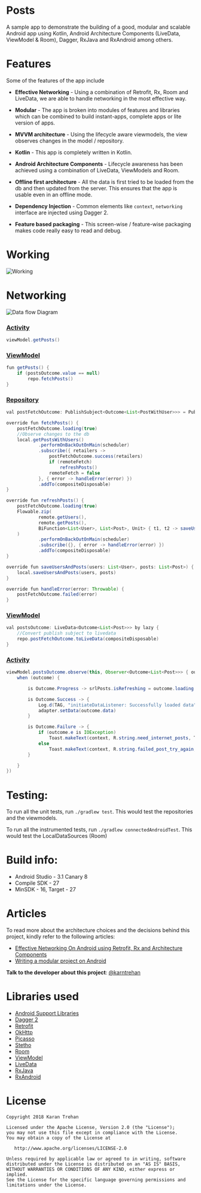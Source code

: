 # Posts
A sample app to demonstrate the building of a good, modular and scalable Android app using Kotlin, Android Architecture Components (LiveData, ViewModel & Room), Dagger, RxJava and RxAndroid among others.

# Features
Some of the features of the app include

- **Effective Networking** - Using a combination of Retrofit, Rx, Room and LiveData, we are able to handle networking in the most effective way.

- **Modular** - The app is broken into modules of features and libraries which can be combined to build instant-apps, complete apps or lite version of apps.

- **MVVM architecture** - Using the lifecycle aware viewmodels, the view observes changes in the model / repository.

- **Kotlin** - This app is completely written in Kotlin.

- **Android Architecture Components** - Lifecycle awareness has been achieved using a combination of LiveData, ViewModels and Room.

 - **Offline first architecture** - All the data is first tried to be loaded from the db and then updated from the server. This ensures that the app is usable even in an offline mode.

 - **Dependency Injection** - Common elements like `context`, `networking` interface are injected using Dagger 2.

 - **Feature based packaging** - This screen-wise / feature-wise packaging makes code really easy to read and debug.

# Working
![Working](posts.gif)

# Networking
![Data flow Diagram](DataFlow.png)

### [Activity](posts/src/main/java/com/karntrehan/posts/list/ListActivity.kt)
```java
viewModel.getPosts()
```

### [ViewModel](posts/src/main/java/com/karntrehan/posts/list/viewmodel/ListViewModel.kt)
```java
fun getPosts() {
    if (postsOutcome.value == null)
        repo.fetchPosts()
}
```

###  [Repository](posts/src/main/java/com/karntrehan/posts/list/model/ListRepository.kt)
```java
val postFetchOutcome: PublishSubject<Outcome<List<PostWithUser>>> = PublishSubject.create<Outcome<List<PostWithUser>>>()

override fun fetchPosts() {
    postFetchOutcome.loading(true)
    //Observe changes to the db
    local.getPostsWithUsers()
            .performOnBackOutOnMain(scheduler)
            .subscribe({ retailers ->
                postFetchOutcome.success(retailers)
                if (remoteFetch)
                    refreshPosts()
                remoteFetch = false
            }, { error -> handleError(error) })
            .addTo(compositeDisposable)
}

override fun refreshPosts() {
    postFetchOutcome.loading(true)
    Flowable.zip(
            remote.getUsers(),
            remote.getPosts(),
            BiFunction<List<User>, List<Post>, Unit> { t1, t2 -> saveUsersAndPosts(t1, t2) }
    )
            .performOnBackOutOnMain(scheduler)
            .subscribe({}, { error -> handleError(error) })
            .addTo(compositeDisposable)
}

override fun saveUsersAndPosts(users: List<User>, posts: List<Post>) {
    local.saveUsersAndPosts(users, posts)
}

override fun handleError(error: Throwable) {
    postFetchOutcome.failed(error)
}
```

### [ViewModel](posts/src/main/java/com/karntrehan/posts/list/viewmodel/ListViewModel.kt) ###
```java
val postsOutcome: LiveData<Outcome<List<Post>>> by lazy {
    //Convert publish subject to livedata
    repo.postFetchOutcome.toLiveData(compositeDisposable)
}
```

###  [Activity](posts/src/main/java/com/karntrehan/posts/list/ListActivity.kt)
```java
viewModel.postsOutcome.observe(this, Observer<Outcome<List<Post>>> { outcome ->
    when (outcome) {

        is Outcome.Progress -> srlPosts.isRefreshing = outcome.loading

        is Outcome.Success -> {
            Log.d(TAG, "initiateDataListener: Successfully loaded data")
            adapter.setData(outcome.data)
        }

        is Outcome.Failure -> {
            if (outcome.e is IOException)
                Toast.makeText(context, R.string.need_internet_posts, Toast.LENGTH_LONG).show()
            else
                Toast.makeText(context, R.string.failed_post_try_again, Toast.LENGTH_LONG).show()
        }

    }
})
```


# Testing:
To run all the unit tests, run `./gradlew test`. This would test the repositories and the viewmodels.

To run all the instrumented tests, run  `./gradlew connectedAndroidTest`. This would test the LocalDataSources (Room)

# Build info:
  - Android Studio - 3.1 Canary 8
  - Compile SDK - 27
  - MinSDK - 16, Target - 27

# Articles
To read more about the architecture choices and the decisions behind this project, kindly refer to the following articles:
* [Effective Networking On Android using Retrofit, Rx and Architecture Components](https://medium.com/mindorks/effective-networking-on-android-using-retrofit-rx-and-architecture-components-4554ca5b167d)
* [Writing a modular project on Android](https://medium.com/mindorks/writing-a-modular-project-on-android-304f3b09cb37)

**Talk to the developer about this project**: [@karntrehan](https://twitter.com/karntrehan)

# Libraries used
* [Android Support Libraries](https://developer.android.com/topic/libraries/support-library/index.html)
* [Dagger 2](https://google.github.io/dagger/)
* [Retrofit](http://square.github.io/retrofit/)
* [OkHttp](http://square.github.io/okhttp/)
* [Picasso](http://square.github.io/picasso/)
* [Stetho](http://facebook.github.io/stetho/)
* [Room](https://developer.android.com/topic/libraries/architecture/room.html)
* [ViewModel](https://developer.android.com/topic/libraries/architecture/viewmodel.html)
* [LiveData](https://developer.android.com/topic/libraries/architecture/livedata.html)
* [RxJava](https://github.com/ReactiveX/RxJava)
* [RxAndroid](https://github.com/ReactiveX/RxAndroid)

# License

    Copyright 2018 Karan Trehan

    Licensed under the Apache License, Version 2.0 (the "License");
    you may not use this file except in compliance with the License.
    You may obtain a copy of the License at

       http://www.apache.org/licenses/LICENSE-2.0

    Unless required by applicable law or agreed to in writing, software
    distributed under the License is distributed on an "AS IS" BASIS,
    WITHOUT WARRANTIES OR CONDITIONS OF ANY KIND, either express or implied.
    See the License for the specific language governing permissions and
    limitations under the License.